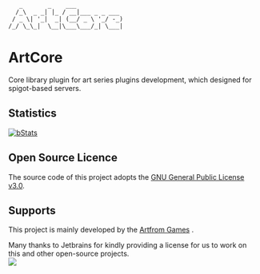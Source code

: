 ```text
   _       _    ___             
  /_\  _ _| |_ / __|___ _ _ ___ 
 / _ \| '_|  _| (__/ _ \ '_/ -_)
/_/ \_\_|  \__|\___\___/_| \___|
```
# ArtCore

Core library plugin for art series plugins development, 
which designed for spigot-based servers.


## Statistics

[![bStats](https://bstats.org/signatures/bukkit/ArtCore.svg)](https://bstats.org/plugin/bukkit/ArtCore/20501)

## Open Source Licence

The source code of this project adopts the [GNU General Public License v3.0](https://opensource.org/licenses/GPL-3.0).

## Supports

This project is mainly developed by the [Artfrom Games](https://github.com/ArtformGames/) .

Many thanks to Jetbrains for kindly providing a license for us to work on this and other open-source projects.  
[![](https://resources.jetbrains.com/storage/products/company/brand/logos/jb_beam.svg)](https://www.jetbrains.com/?from=https://github.com/ArtformGames/VotePass)

